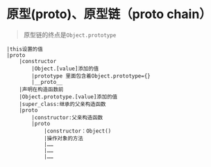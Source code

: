 # 原型\(proto\)、原型链（proto chain）

> 原型链的终点是`Object.prototype`







```
|this设置的值
|proto
	|constructor	
		|Object.[value]添加的值
		|prototype 里面包含着Object.prototype={}
		|__proto__
	|声明在构造函数前
	|Object.prototype.[value]添加的值
	|super_class:继承的父亲构造函数
	|proto
		|constructor:父亲构造函数
		|proto
			|constructor：Object()
			|操作对象的方法
			|……
			|……
			|……
```



```

```

